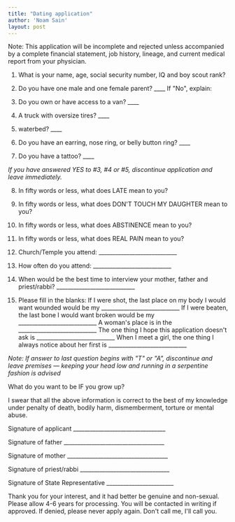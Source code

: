 ```yaml
---
title: "Dating application"
author: 'Noam Sain'
layout: post
---
```


Note: This application will be incomplete and rejected unless accompanied by a complete financial statement, job history, lineage, and current medical report from your physician.

1. What is your name, age, social security number, IQ and boy scout rank?

2. Do you have one male and one female parent? ____ If "No", explain:

3. Do you own or have access to a van? ____

4. A truck with oversize tires? ____

5. waterbed? ____

6. Do you have an earring, nose ring, or belly button ring? ____

7. Do you have a tattoo? ____

*If you have answered YES to #3, #4 or #5, discontinue application and leave immediately.*

8. In fifty words or less, what does LATE mean to you?

9. In fifty words or less, what does DON'T TOUCH MY DAUGHTER mean to you?

10. In fifty words or less, what does ABSTINENCE mean to you?

11. In fifty words or less, what does REAL PAIN mean to you?

12. Church/Temple you attend: ____________________________

13. How often do you attend: ____________________________

14. When would be the best time to interview your mother, father and priest/rabbi? ____________________________

15. Please fill in the blanks: If I were shot, the last place on my body I would want wounded would be my ____________________________ If I were beaten, the last bone I would want broken would be my ____________________________ A woman's place is in the ____________________________ The one thing I hope this application doesn't ask is ____________________________ When I meet a girl, the one thing I always notice about her first is ____________________________

*Note: If answer to last question begins with "T" or "A", discontinue and leave premises — keeping your head low and running in a serpentine fashion is advised*

What do you want to be IF you grow up?

I swear that all the above information is correct to the best of my knowledge under penalty of death, bodily harm, dismemberment, torture or mental abuse.

Signature of applicant _________________________________

Signature of father ____________________________________

Signature of mother ____________________________________

Signature of priest/rabbi ________________________________

Signature of State Representative ________________________

Thank you for your interest, and it had better be genuine and non-sexual. Please allow 4-6 years for processing. You will be contacted in writing if approved. If denied, please never apply again. Don't call me, I'll call you.
